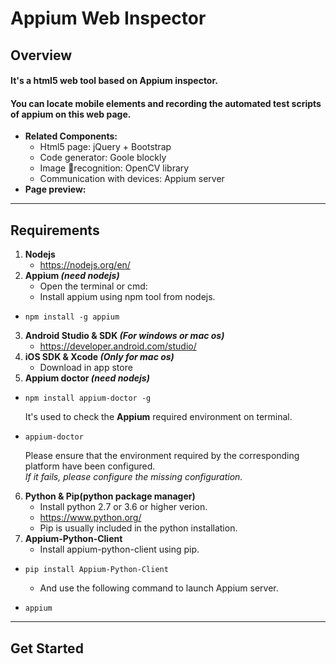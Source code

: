 # Appium Web Inspector
## Overview
#### It's a html5 web tool based on Appium inspector.
#### You can locate mobile elements and recording the automated test scripts of appium on this web page.
+ **Related Components:**
    + Html5 page: jQuery + Bootstrap
    + Code generator: Goole blockly
    + Image recognition: OpenCV library
    + Communication with devices: Appium server
+ **Page preview:**
---
## Requirements
1. **Nodejs**
    + https://nodejs.org/en/
2. **Appium *(need nodejs)***
    + Open the terminal or cmd:
    + Install appium using npm tool from nodejs.
+     npm install -g appium
3. **Android Studio & SDK *(For windows or mac os)***
    + https://developer.android.com/studio/
4. **iOS SDK & Xcode *(Only for mac os)***
    + Download in app store
5. **Appium doctor *(need nodejs)***
+     npm install appium-doctor -g
     It's used to check the **Appium** required environment on terminal.
+     appium-doctor
     Please ensure that the environment required by the corresponding platform have been configured.   
     *If it fails, please configure the missing configuration.*
6. **Python & Pip(python package manager)**
    + Install python 2.7 or 3.6 or higher verion.
    + https://www.python.org/
    + Pip is usually included in the python installation.
7. **Appium-Python-Client**
    + Install appium-python-client using pip.
+     pip install Appium-Python-Client
    + And use the following command to launch Appium server.
+     appium
---
## Get Started